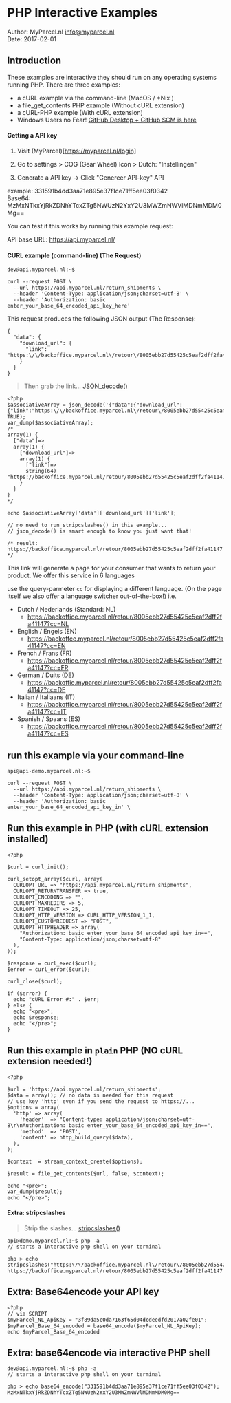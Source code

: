 # PHP Interactive Examples

Author: MyParcel.nl <info@myparcel.nl>  
Date: 2017-02-01

## Introduction

These examples are interactive they should run on any operating systems running PHP.
There are three examples:

- a cURL example via the command-line (MacOS / *Nix )
- a file_get_contents PHP example (Without cURL extension)
- a cURL-PHP example (With cURL extension)
- Windows Users no Fear! [GitHub Desktop + GitHub SCM is here](https://git-for-windows.github.io/)

#### Getting a  API key

1. Visit (MyParcel)[https://myparcel.nl/login]

2. Go to settings >  COG (Gear Wheel) Icon > Dutch: "Instellingen"

3. Generate a API key -> Click "Genereer API-key" API

example: 331591b4dd3aa71e895e37f1ce71ff5ee03f0342  
Base64: MzMxNTkxYjRkZDNhYTcxZTg5NWUzN2YxY2U3MWZmNWVlMDNmMDM0Mg==  

You can test if this works by running this example request:

API base URL: https://api.myparcel.nl/  


#### CURL example (command-line) (The Request)
```
dev@api.myparcel.nl:~$

curl --request POST \
  --url https://api.myparcel.nl/return_shipments \
  --header 'Content-Type: application/json;charset=utf-8' \
  --header 'Authorization: basic enter_your_base_64_encoded_api_key_here'
```

This request produces the following JSON output (The Response):

```
{
  "data": {
    "download_url": {
      "link": "https:\/\/backoffice.myparcel.nl\/retour\/8005ebb27d55425c5eaf2dff2fa41147"
    }
  }
}
```

> Then grab the link...
[JSON_decode()](http://php.net/manual/en/function.json-decode.php)


```
<?php
$associativeArray = json_decode('{"data":{"download_url":{"link":"https:\/\/backoffice.myparcel.nl\/retour\/8005ebb27d55425c5eaf2dff2fa41147"}}}', TRUE);
var_dump($associativeArray);
/*
array(1) {
  ["data"]=>
  array(1) {
    ["download_url"]=>
    array(1) {
      ["link"]=>
      string(64) "https://backoffice.myparcel.nl/retour/8005ebb27d55425c5eaf2dff2fa41147"
    }
  }
}
*/

echo $associativeArray['data']['download_url']['link'];

// no need to run stripcslashes() in this example...
// json_decode() is smart enough to know you just want that!

/* result: https://backoffice.myparcel.nl/retour/8005ebb27d55425c5eaf2dff2fa41147  */

```



This link will generate a page for your consumer that wants to return your product.
We offer this service in 6 languages

use the query-parmeter `cc` for displaying a different language.
(On the page itself we also offer a language switcher out-of-the-box!)
i.e.

- Dutch / Nederlands (Standard: NL)
  - https://backoffice.myparcel.nl/retour/8005ebb27d55425c5eaf2dff2fa41147?cc=NL
- English / Engels (EN)
  - https://backoffce.myparcel.nl/retour/8005ebb27d55425c5eaf2dff2fa41147?cc=EN
- French / Frans (FR)
  - https://backoffice.myparcel.nl/retour/8005ebb27d55425c5eaf2dff2fa41147?cc=FR
- German / Duits (DE)
  - https://backoffie.myparcel.nl/retour/8005ebb27d55425c5eaf2dff2fa41147?cc=DE
- Italian / Italiaans (IT)
  - https://backoffice.myparcel.nl/retour/8005ebb27d55425c5eaf2dff2fa41147?cc=IT
- Spanish / Spaans (ES)
  - https://backoffice.myparcel.nl/retour/8005ebb27d55425c5eaf2dff2fa41147?cc=ES


## run this example via your command-line

```
api@api-demo.myparcel.nl:~$

curl --request POST \
  --url https://api.myparcel.nl/return_shipments \
  --header 'Content-Type: application/json;charset=utf-8' \
  --header 'Authorization: basic enter_your_base_64_encoded_api_key_in' \
```

## Run this example in PHP (with cURL extension installed)

```
<?php

$curl = curl_init();

curl_setopt_array($curl, array(
  CURLOPT_URL => "https://api.myparcel.nl/return_shipments",
  CURLOPT_RETURNTRANSFER => true,
  CURLOPT_ENCODING => "",
  CURLOPT_MAXREDIRS => 5,
  CURLOPT_TIMEOUT => 25,
  CURLOPT_HTTP_VERSION => CURL_HTTP_VERSION_1_1,
  CURLOPT_CUSTOMREQUEST => "POST",
  CURLOPT_HTTPHEADER => array(
    "Authorization: basic enter_your_base_64_encoded_api_key_in==",
    "Content-Type: application/json;charset=utf-8"
  ),
));

$response = curl_exec($curl);
$error = curl_error($curl);

curl_close($curl);

if ($error) {
  echo "cURL Error #:" . $err;
} else {
  echo "<pre>";
  echo $response;
  echo "</pre>";
}
```

## Run this example in `plain` PHP (NO cURL extension needed!)

```
<?php

$url = 'https://api.myparcel.nl/return_shipments';
$data = array(); // no data is needed for this request
// use key 'http' even if you send the request to https://...
$options = array(
  'http' => array(
    'header'  => "Content-type: application/json;charset=utf-8\r\nAuthorization: basic enter_your_base_64_encoded_api_key_in==",
    'method'  => 'POST',
    'content' => http_build_query($data),
  ),
);

$context  = stream_context_create($options);

$result = file_get_contents($url, false, $context);

echo "<pre>";
var_dump($result);
echo "</pre>";

```

#### Extra: stripcslashes
> Strip the slashes...
[stripcslashes()](http://php.net/manual/en/function.stripcslashes.php)

```
api@demo.myparcel.nl:~$ php -a
// starts a interactive php shell on your terminal

php > echo stripcslashes("https:\/\/backoffice.myparcel.nl\/retour\/8005ebb27d55425c5eaf2dff2fa41147");
https://backoffice.myparcel.nl/retour/8005ebb27d55425c5eaf2dff2fa41147
```

## Extra: Base64encode your API key

```
<?php
// via SCRIPT
$myParcel_NL_ApiKey = "3f89da5c0da7163f65d04dcdeedfd2017a02fe01";
$myParcel_Base_64_encoded = base64_encode($myParcel_NL_ApiKey);
echo $myParcel_Base_64_encoded
```

## Extra: base64encode via interactive PHP shell
```
dev@api.myparcel.nl:~$ php -a
// starts a interactive php shell on your terminal

php > echo base64_encode("331591b4dd3aa71e895e37f1ce71ff5ee03f0342");
MzMxNTkxYjRkZDNhYTcxZTg5NWUzN2YxY2U3MWZmNWVlMDNmMDM0Mg==
```

